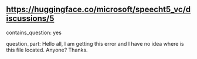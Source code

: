 ## https://huggingface.co/microsoft/speecht5_vc/discussions/5

contains_question: yes

question_part: Hello all, I am getting this error and I have no idea where is this file located. Anyone? Thanks.